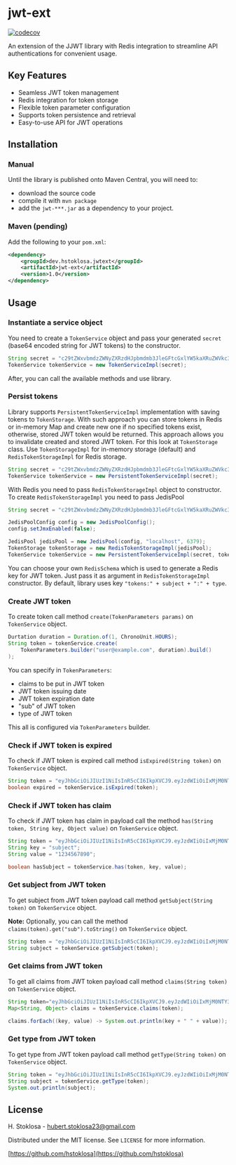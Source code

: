 # jwt-ext

[![codecov](https://codecov.io/gh/hstoklosa/jwt-ext/graph/badge.svg?token=V3U1YHZXM7)](https://codecov.io/gh/hstoklosa/jwt-ext)

An extension of the JJWT library with Redis integration to streamline API authentications for convenient usage.

## Key Features

- Seamless JWT token management
- Redis integration for token storage
- Flexible token parameter configuration
- Supports token persistence and retrieval
- Easy-to-use API for JWT operations

## Installation

### Manual

Until the library is published onto Maven Central, you will need to:

- download the source code
- compile it with `mvn package`
- add the `jwt-***.jar` as a dependency to your project.

### Maven (pending)

Add the following to your `pom.xml`:

```xml
<dependency>
    <groupId>dev.hstoklosa.jwtext</groupId>
    <artifactId>jwt-ext</artifactId>
    <version>1.0</version>
</dependency>
```

## Usage

### Instantiate a service object

You need to create a `TokenService` object and pass your generated `secret` (base64 encoded string for JWT tokens) to the constructor.

```java
String secret = "c29tZWxvbmdzZWNyZXRzdHJpbmdmb3JleGFtcGxlYW5kaXRuZWVkc3RvYmVsb25nDQo=";
TokenService tokenService = new TokenServiceImpl(secret);
```

After, you can call the available methods and use library.

### Persist tokens

Library supports `PersistentTokenServiceImpl` implementation with saving
tokens to `TokenStorage`.
With such approach you can store tokens in Redis or in-memory Map and create new
one if no specified tokens exist, otherwise, stored JWT token would be returned.
This approach allows you to invalidate created and stored JWT token.
For this look at `TokenStorage` class. Use `TokenStorageImpl` for in-memory
storage (default) and `RedisTokenStorageImpl` for Redis storage.

```java
String secret = "c29tZWxvbmdzZWNyZXRzdHJpbmdmb3JleGFtcGxlYW5kaXRuZWVkc3RvYmVsb25nDQo=";
TokenService tokenService = new PersistentTokenServiceImpl(secret);
```

With Redis you need to pass `RedisTokenStorageImpl` object to constructor.
To create `RedisTokenStorageImpl` you need to pass JedisPool

```java
String secret = "c29tZWxvbmdzZWNyZXRzdHJpbmdmb3JleGFtcGxlYW5kaXRuZWVkc3RvYmVsb25nDQo=";

JedisPoolConfig config = new JedisPoolConfig();
config.setJmxEnabled(false);

JedisPool jedisPool = new JedisPool(config, "localhost", 6379);
TokenStorage tokenStorage = new RedisTokenStorageImpl(jedisPool);
TokenService tokenService = new PersistentTokenServiceImpl(secret, tokenStorage);
```

You can choose your own `RedisSchema` which is used to generate a Redis key for JWT token. Just pass it as argument in `RedisTokenStorageImpl` constructor. By default, library uses key `"tokens:" + subject + ":" + type`.

### Create JWT token

To create token call method `create(TokenParameters params)` on `TokenService` object.

```java
Durtation duration = Duration.of(1, ChronoUnit.HOURS);
String token = tokenService.create(
    TokenParameters.builder("user@example.com", duration).build()
);
```

You can specify in `TokenParameters`:

- claims to be put in JWT token
- JWT token issuing date
- JWT token expiration date
- "sub" of JWT token
- type of JWT token

This all is configured via `TokenParameters` builder.

### Check if JWT token is expired

To check if JWT token is expired call method `isExpired(String token)` on `TokenService` object.

```java
String token = "eyJhbGciOiJIUzI1NiIsInR5cCI6IkpXVCJ9.eyJzdWIiOiIxMjM0NTY3ODkwIiwibmFtZSI6IkpvaG4gRG9lIiwiaWF0IjoxNTE2MjM5MDIyfQ.SflKxwRJSMeKKF2QT4fwpMeJf36POk6yJV_adQssw5c";
boolean expired = tokenService.isExpired(token);
```

### Check if JWT token has claim

To check if JWT token has claim in payload call the method `has(String token, String key, Object value)` on `TokenService` object.

```java
String token = "eyJhbGciOiJIUzI1NiIsInR5cCI6IkpXVCJ9.eyJzdWIiOiIxMjM0NTY3ODkwIiwibmFtZSI6IkpvaG4gRG9lIiwiaWF0IjoxNTE2MjM5MDIyfQ.SflKxwRJSMeKKF2QT4fwpMeJf36POk6yJV_adQssw5c";
String key = "subject";
String value = "1234567890";

boolean hasSubject = tokenService.has(token, key, value);
```

### Get subject from JWT token

To get subject from JWT token payload call method `getSubject(String token)` on `TokenService` object.

**Note:** Optionally, you can call the method `claims(token).get("sub").toString()` on `TokenService` object.

```java
String token = "eyJhbGciOiJIUzI1NiIsInR5cCI6IkpXVCJ9.eyJzdWIiOiIxMjM0NTY3ODkwIiwibmFtZSI6IkpvaG4gRG9lIiwiaWF0IjoxNTE2MjM5MDIyfQ.SflKxwRJSMeKKF2QT4fwpMeJf36POk6yJV_adQssw5c";
String subject = tokenService.getSubject(token);
```

### Get claims from JWT token

To get all claims from JWT token payload call method `claims(String token)`
on `TokenService`
object.

```java
String token="eyJhbGciOiJIUzI1NiIsInR5cCI6IkpXVCJ9.eyJzdWIiOiIxMjM0NTY3ODkwIiwibmFtZSI6IkpvaG4gRG9lIiwiaWF0IjoxNTE2MjM5MDIyfQ.SflKxwRJSMeKKF2QT4fwpMeJf36POk6yJV_adQssw5c";
Map<String, Object> claims = tokenService.claims(token);

claims.forEach((key, value) -> System.out.println(key + " " + value));
```

### Get type from JWT token

To get type from JWT token payload call method `getType(String token)`
on `TokenService` object.

```java
String token = "eyJhbGciOiJIUzI1NiIsInR5cCI6IkpXVCJ9.eyJzdWIiOiIxMjM0NTY3ODkwIiwibmFtZSI6IkpvaG4gRG9lIiwiaWF0IjoxNTE2MjM5MDIyfQ.SflKxwRJSMeKKF2QT4fwpMeJf36POk6yJV_adQssw5c";
String subject = tokenService.getType(token);
System.out.println(subject);
```

## License

H. Stoklosa - hubert.stoklosa23@gmail.com

Distributed under the MIT license. See `LICENSE` for more information.

[https://github.com/hstoklosa](https://github.com/hstoklosa)
